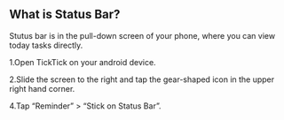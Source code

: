 ## What is Status Bar?
Stutus bar is in the pull-down screen of your phone, where you can view today tasks directly.

1.Open TickTick on your android device.

2.Slide the screen to the right and tap the gear-shaped icon in the upper right hand corner. 

4.Tap “Reminder” > “Stick on Status Bar”.

